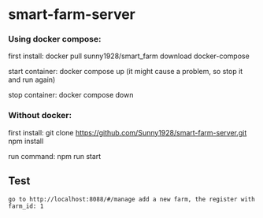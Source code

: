 # smart-farm-server

### Using docker compose:

first install: 
    docker pull sunny1928/smart_farm
    download docker-compose

start container:
    docker compose up
    (it might cause a problem, so stop it and run again)
    
stop container:
    docker compose down

### Without docker:

first install:
    git clone https://github.com/Sunny1928/smart-farm-server.git
    npm install

run command: 
    npm run start

## Test
    go to http://localhost:8088/#/manage add a new farm, the register with farm_id: 1
